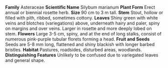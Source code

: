  **Family** Asteraceae **Scientific Name** Silybum marianum **Plant Form** Erect annual or biennial rosette herb. **Size** 90 cm to 3 m tall. **Stem** Stout, hollow or filled with pith, ribbed, sometimes cottony. **Leaves** Shiny green with white veins and blotches (variegations) above, underneath hairy and paler, spiny on margins and over veins. Larger in rosette and more deeply lobed on stem. **Flowers** Large 3-5 cm, spiny, and at the end of long stalks, consist of numerous pink-purple tubular florets forming a head. **Fruit and Seeds** Seeds are 5-8 mm long, flattened and shiny blackish with longer barbed bristles. **Habitat** Pastures, roadsides, disturbed areas, woodlands. **Distinguishing Features** Unlikely to be confused due to variegated leaves and general shape.